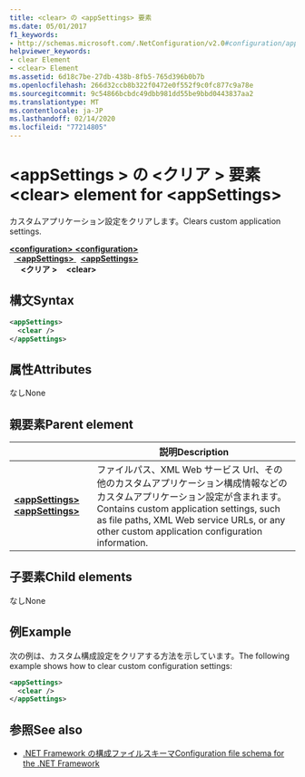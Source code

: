 ```yaml
---
title: <clear> の <appSettings> 要素
ms.date: 05/01/2017
f1_keywords:
- http://schemas.microsoft.com/.NetConfiguration/v2.0#configuration/appSettings/clear
helpviewer_keywords:
- clear Element
- <clear> Element
ms.assetid: 6d18c7be-27db-438b-8fb5-765d396b0b7b
ms.openlocfilehash: 266d32ccb8b322f0472e0f552f9c0fc877c9a78e
ms.sourcegitcommit: 9c54866bcbdc49dbb981dd55be9bbd0443837aa2
ms.translationtype: MT
ms.contentlocale: ja-JP
ms.lasthandoff: 02/14/2020
ms.locfileid: "77214805"
---
```

# <a name="clear-element-for-appsettings"></a><span data-ttu-id="0007b-102">\<appSettings > の \<クリア > 要素</span><span class="sxs-lookup"><span data-stu-id="0007b-102">\<clear> element for \<appSettings></span></span>

<span data-ttu-id="0007b-103">カスタムアプリケーション設定をクリアします。</span><span class="sxs-lookup"><span data-stu-id="0007b-103">Clears custom application settings.</span></span>

<span data-ttu-id="0007b-104">[ **\<configuration>** ](../configuration-element.md)</span><span class="sxs-lookup"><span data-stu-id="0007b-104">[**\<configuration>**](../configuration-element.md)</span></span>\
<span data-ttu-id="0007b-105">&nbsp;&nbsp;[ **\<appSettings>** ](appsettings-element-for-configuration.md)</span><span class="sxs-lookup"><span data-stu-id="0007b-105">&nbsp;&nbsp;[**\<appSettings>**](appsettings-element-for-configuration.md)</span></span>\
<span data-ttu-id="0007b-106">&nbsp;&nbsp;&nbsp;&nbsp; **\<クリア >**</span><span class="sxs-lookup"><span data-stu-id="0007b-106">&nbsp;&nbsp;&nbsp;&nbsp;**\<clear>**</span></span>

## <a name="syntax"></a><span data-ttu-id="0007b-107">構文</span><span class="sxs-lookup"><span data-stu-id="0007b-107">Syntax</span></span>

```xml
<appSettings>
  <clear />
</appSettings>
```

## <a name="attributes"></a><span data-ttu-id="0007b-108">属性</span><span class="sxs-lookup"><span data-stu-id="0007b-108">Attributes</span></span>

<span data-ttu-id="0007b-109">なし</span><span class="sxs-lookup"><span data-stu-id="0007b-109">None</span></span>

## <a name="parent-element"></a><span data-ttu-id="0007b-110">親要素</span><span class="sxs-lookup"><span data-stu-id="0007b-110">Parent element</span></span>

|     | <span data-ttu-id="0007b-111">説明</span><span class="sxs-lookup"><span data-stu-id="0007b-111">Description</span></span> |
| --- | ----------- |
| [<span data-ttu-id="0007b-112"> **\<appSettings>** </span><span class="sxs-lookup"><span data-stu-id="0007b-112">**\<appSettings>**</span></span>](appsettings-element-for-configuration.md) | <span data-ttu-id="0007b-113">ファイルパス、XML Web サービス Url、その他のカスタムアプリケーション構成情報などのカスタムアプリケーション設定が含まれます。</span><span class="sxs-lookup"><span data-stu-id="0007b-113">Contains custom application settings, such as file paths, XML Web service URLs, or any other custom application configuration information.</span></span> |

## <a name="child-elements"></a><span data-ttu-id="0007b-114">子要素</span><span class="sxs-lookup"><span data-stu-id="0007b-114">Child elements</span></span>

<span data-ttu-id="0007b-115">なし</span><span class="sxs-lookup"><span data-stu-id="0007b-115">None</span></span>

## <a name="example"></a><span data-ttu-id="0007b-116">例</span><span class="sxs-lookup"><span data-stu-id="0007b-116">Example</span></span>

<span data-ttu-id="0007b-117">次の例は、カスタム構成設定をクリアする方法を示しています。</span><span class="sxs-lookup"><span data-stu-id="0007b-117">The following example shows how to clear custom configuration settings:</span></span>

```xml
<appSettings>
  <clear />
</appSettings>
```

## <a name="see-also"></a><span data-ttu-id="0007b-118">参照</span><span class="sxs-lookup"><span data-stu-id="0007b-118">See also</span></span>

- [<span data-ttu-id="0007b-119">.NET Framework の構成ファイルスキーマ</span><span class="sxs-lookup"><span data-stu-id="0007b-119">Configuration file schema for the .NET Framework</span></span>](../index.md)
